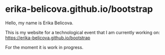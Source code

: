 # erika-belicova.github.io/bootstrap

Hello, my name is Erika Belicova.

This is my website for a technological event that I am currently working on:
https://erika-belicova.github.io/bootstrap

For the moment it is work in progress.
